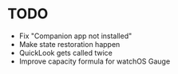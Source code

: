 # TODO
- Fix "Companion app not installed"
- Make state restoration happen
- QuickLook gets called twice
- Improve capacity formula for watchOS Gauge
